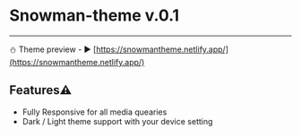 # Snowman-theme v.0.1
-----------------------------------
⛄ Theme preview - ▶️ [https://snowmantheme.netlify.app/](https://snowmantheme.netlify.app/)
## Features⚠️ 
- Fully Responsive for all media quearies
- Dark / Light theme support with your device setting
